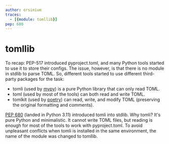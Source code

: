 ```yaml
---
author: orsinium
traces:
  - [{module: tomllib}]
pep: 680
---
```


# tomllib

To recap: PEP-517 introduced pyproject.toml, and many Python tools started to use it to store their configs. The issue, however, is that there is no module in stdlib to parse TOML. So, different tools started to use different third-party packages for the task:

+ tomli (used by [mypy](https://mypy.readthedocs.io/)) is a pure Python library that can only read TOML.
+ toml (used by most of the tools) can both read and write TOML.
+ tomlkit (used by [poetry](https://python-poetry.org/)) can read, write, and modify TOML (preserving the original formatting and comments).

[PEP 680](https://peps.python.org/pep-0680/) (landed in Python 3.11) introduced tomli into stdlib. Why tomli? It's pure Python and minimalistic. It cannot write TOML files, but reading is enough for most of the tools to work with pyproject.toml. To avoid unpleasant conflicts when tomli is installed in the same environment, the name of the module was changed to tomllib.
